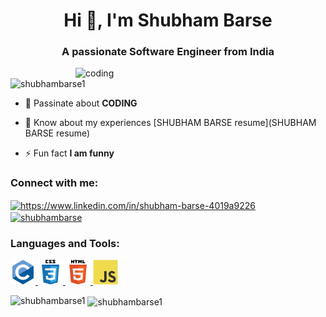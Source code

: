 <h1 align="center">Hi 👋, I'm Shubham Barse</h1>
<h3 align="center">A passionate Software Engineer from India</h3>
<img align="right"alt="coding"width="400"src=https://www.google.com/url?sa=i&url=https%3A%2F%2Fgithub.com%2Frudrabarad%2FGifs&psig=AOvVaw1yk53FTrKYKK-qdRWBg-LZ&ust=1698869873745000&source=images&cd=vfe&ved=0CBEQjRxqFwoTCNjPw86NoYIDFQAAAAAdAAAAABAE>
<p align="left"> <img src="https://komarev.com/ghpvc/?username=shubhambarse1&label=Profile%20views&color=0e75b6&style=flat" alt="shubhambarse1" /> </p>

- 🌱 Passinate about **CODING**

- 📄 Know about my experiences [SHUBHAM BARSE resume](SHUBHAM BARSE resume)

- ⚡ Fun fact **I am funny**

<h3 align="left">Connect with me:</h3>
<p align="left">
<a href="https://linkedin.com/in/https://www.linkedin.com/in/shubham-barse-4019a9226" target="blank"><img align="center" src="https://raw.githubusercontent.com/rahuldkjain/github-profile-readme-generator/master/src/images/icons/Social/linked-in-alt.svg" alt="https://www.linkedin.com/in/shubham-barse-4019a9226" height="30" width="40" /></a>
<a href="https://fb.com/shubhambarse" target="blank"><img align="center" src="https://raw.githubusercontent.com/rahuldkjain/github-profile-readme-generator/master/src/images/icons/Social/facebook.svg" alt="shubhambarse" height="30" width="40" /></a>
</p>

<h3 align="left">Languages and Tools:</h3>
<p align="left"> <a href="https://www.cprogramming.com/" target="_blank" rel="noreferrer"> <img src="https://raw.githubusercontent.com/devicons/devicon/master/icons/c/c-original.svg" alt="c" width="40" height="40"/> </a> <a href="https://www.w3schools.com/css/" target="_blank" rel="noreferrer"> <img src="https://raw.githubusercontent.com/devicons/devicon/master/icons/css3/css3-original-wordmark.svg" alt="css3" width="40" height="40"/> </a> <a href="https://www.w3.org/html/" target="_blank" rel="noreferrer"> <img src="https://raw.githubusercontent.com/devicons/devicon/master/icons/html5/html5-original-wordmark.svg" alt="html5" width="40" height="40"/> </a> <a href="https://developer.mozilla.org/en-US/docs/Web/JavaScript" target="_blank" rel="noreferrer"> <img src="https://raw.githubusercontent.com/devicons/devicon/master/icons/javascript/javascript-original.svg" alt="javascript" width="40" height="40"/> </a> </p>

<p><img align="left" src="https://github-readme-stats.vercel.app/api/top-langs?username=shubhambarse1&show_icons=true&locale=en&layout=compact" alt="shubhambarse1" /></p>

<p>&nbsp;<img align="center" src="https://github-readme-stats.vercel.app/api?username=shubhambarse1&show_icons=true&locale=en" alt="shubhambarse1" /></p>

